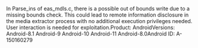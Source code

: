 In Parse_ins of eas_mdls.c, there is a possible out of bounds write due to a missing bounds check. This could lead to remote information disclosure in the media extractor process with no additional execution privileges needed. User interaction is needed for exploitation.Product: AndroidVersions: Android-8.1 Android-9 Android-10 Android-11 Android-8.0Android ID: A-150160279